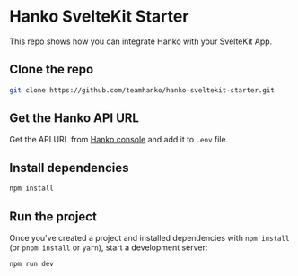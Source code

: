 # Hanko SvelteKit Starter
This repo shows how you can integrate Hanko with your SvelteKit App.
## Clone the repo

```bash
git clone https://github.com/teamhanko/hanko-sveltekit-starter.git
```
## Get the Hanko API URL

Get the API URL from [Hanko console](https://cloud.hanko.io/) and add it to `.env` file.

## Install dependencies

```bash
npm install
```

## Run the project

Once you've created a project and installed dependencies with `npm install` (or `pnpm install` or `yarn`), start a development server:

```bash
npm run dev
```
